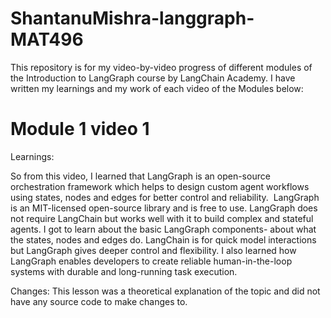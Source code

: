 # ShantanuMishra-langgraph-MAT496
This repository is for my video-by-video progress of different modules of the Introduction to LangGraph course by LangChain Academy. 
I have written my learnings and my work of each video of the Modules below:

# Module 1 video 1
Learnings:

So from this video, I learned that LangGraph is an open-source orchestration framework which helps to design custom agent workflows using states, nodes and edges for better control and reliability. 
LangGraph is an MIT-licensed open-source library and is free to use. LangGraph does not require LangChain but works well with it to build complex and stateful agents. 
I got to learn about the basic LangGraph components- about what the states, nodes and edges do.
LangChain is for quick model interactions but LangGraph gives deeper control and flexibility. 
I also learned how LangGraph enables developers to create reliable human-in-the-loop systems with durable and long-running task execution.

Changes:
This lesson was a theoretical explanation of the topic and did not have any source code to make changes to.


